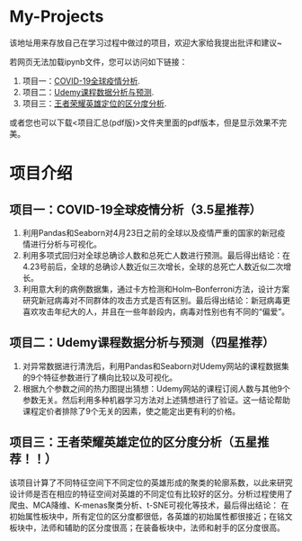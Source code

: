 # My-Projects
 该地址用来存放自己在学习过程中做过的项目，欢迎大家给我提出批评和建议~
 
 若网页无法加载ipynb文件，您可以访问如下链接：
 1. 项目一：[COVID-19全球疫情分析](https://nbviewer.jupyter.org/github/knowsomestringtheory/My-Projects/blob/master/COVID-19%E5%85%A8%E7%90%83%E7%96%AB%E6%83%85%E5%88%86%E6%9E%90/COVID-19%E9%A1%B9%E7%9B%AE.ipynb/ ). 
 2. 项目二：[Udemy课程数据分析与预测](https://github.com/knowsomestringtheory/My-Projects/blob/master/Udemy%E8%AF%BE%E7%A8%8B%E9%A1%B9%E7%9B%AE/Udemy%20%E8%AF%BE%E7%A8%8B%E9%A1%B9%E7%9B%AE%20.ipynb ). 
 3. 项目三：[王者荣耀英雄定位的区分度分析](https://github.com/knowsomestringtheory/My-Projects/blob/master/%E7%8E%8B%E8%80%85%E8%8D%A3%E8%80%80%E8%8B%B1%E9%9B%84%E5%AE%9A%E4%BD%8D%E7%9A%84%E5%8C%BA%E5%88%86%E5%BA%A6%E5%88%86%E6%9E%90/%E7%8E%8B%E8%80%85%E8%8D%A3%E8%80%80%E8%8B%B1%E9%9B%84%E5%AE%9A%E4%BD%8D%E7%9A%84%E5%8C%BA%E5%88%86%E5%BA%A6%E5%88%86%E6%9E%90.ipynb). 

或者您也可以下载<项目汇总(pdf版)>文件夹里面的pdf版本，但是显示效果不完美。
# 项目介绍
## 项目一：COVID-19全球疫情分析（3.5星推荐）
1. 利用Pandas和Seaborn对4月23日之前的全球以及疫情严重的国家的新冠疫情进行分析与可视化。
2. 利用多项式回归对全球总确诊人数和总死亡人数进行预测。最后得出结论：在4.23号前后，全球的总确诊人数近似三次增长，全球的总死亡人数近似二次增长。
3. 利用意大利的病例数据集，通过卡方检测和Holm–Bonferroni方法，设计方案研究新冠病毒对不同群体的攻击方式是否有区别。最后得出结论：新冠病毒更喜欢攻击年纪大的人，并且在一些年龄段内，病毒对性别也有不同的“偏爱”。 
## 项目二：Udemy课程数据分析与预测（四星推荐）
1. 对异常数据进行清洗后，利用Pandas和Seaborn对Udemy网站的课程数据集的9个特征参数进行了横向比较以及可视化。
2. 根据九个参数之间的热力图提出猜想：Udemy网站的课程订阅人数与其他9个参数无关。然后利用多种机器学习方法对上述猜想进行了验证。这一结论帮助课程定价者排除了9个无关的因素，使之能定出更有利的价格。
## 项目三：王者荣耀英雄定位的区分度分析（五星推荐！！）
该项目计算了不同特征空间下不同定位的英雄形成的聚类的轮廓系数，以此来研究设计师是否在相应的特征空间对英雄的不同定位有比较好的区分。分析过程使用了爬虫、MCA降维、K-menas聚类分析、t-SNE可视化等技术，最后得出结论：
在初始属性板块中，所有定位的区分度都很低，各英雄的初始属性都很接近；在铭文板块中，法师和辅助的区分度很高；在装备板块中，法师和射手的区分度很高。
